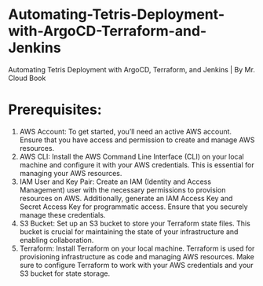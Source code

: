 # Automating-Tetris-Deployment-with-ArgoCD-Terraform-and-Jenkins
Automating Tetris Deployment with ArgoCD, Terraform, and Jenkins | By Mr. Cloud Book

# Prerequisites:
1. AWS Account: To get started, you’ll need an active AWS account. Ensure that you have access and permission to create and manage AWS resources.
2. AWS CLI: Install the AWS Command Line Interface (CLI) on your local machine and configure it with your AWS credentials. This is essential for managing your AWS resources.
3. IAM User and Key Pair: Create an IAM (Identity and Access Management) user with the necessary permissions to provision resources on AWS. Additionally, generate an IAM Access Key and Secret Access Key for programmatic access. Ensure that you securely manage these credentials.
4. S3 Bucket: Set up an S3 bucket to store your Terraform state files. This bucket is crucial for maintaining the state of your infrastructure and enabling collaboration.
5. Terraform: Install Terraform on your local machine. Terraform is used for provisioning infrastructure as code and managing AWS resources. Make sure to configure Terraform to work with your AWS credentials and your S3 bucket for state storage.
